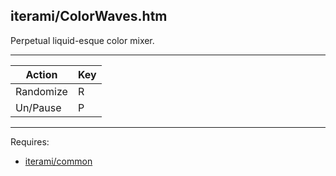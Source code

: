 iterami/ColorWaves.htm
----------------------

Perpetual liquid-esque color mixer.

---

Action    | Key
----------|----
Randomize | R
Un/Pause  | P

---

Requires:
* [iterami/common](https://github.com/iterami/common)
